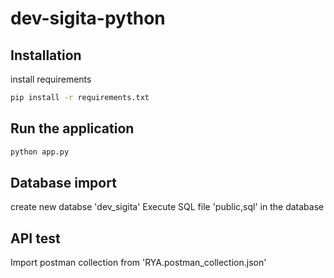 # dev-sigita-python

## Installation

install requirements

```bash
pip install -r requirements.txt
```

## Run the application

```bash
python app.py
```

## Database import

create new databse 'dev_sigita'
Execute SQL file 'public,sql' in the database

## API test

Import postman collection from 'RYA.postman_collection.json'

```

```
